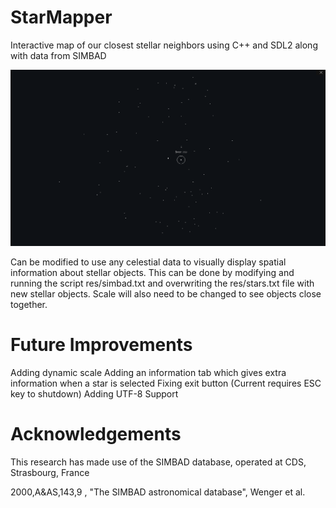 # StarMapper

Interactive map of our closest stellar neighbors using C++ and SDL2 along with data from SIMBAD

![Example](example.png)

Can be modified to use any celestial data to visually display spatial information about stellar objects. This can be done by modifying and running the script res/simbad.txt and overwriting the res/stars.txt file with new stellar objects. Scale will also need to be changed to see objects close together.

# Future Improvements

Adding dynamic scale
Adding an information tab which gives extra information when a star is selected
Fixing exit button (Current requires ESC key to shutdown)
Adding UTF-8 Support

# Acknowledgements

This research has made use of the SIMBAD database,
operated at CDS, Strasbourg, France

2000,A&AS,143,9 , "The SIMBAD astronomical database", Wenger et al.
